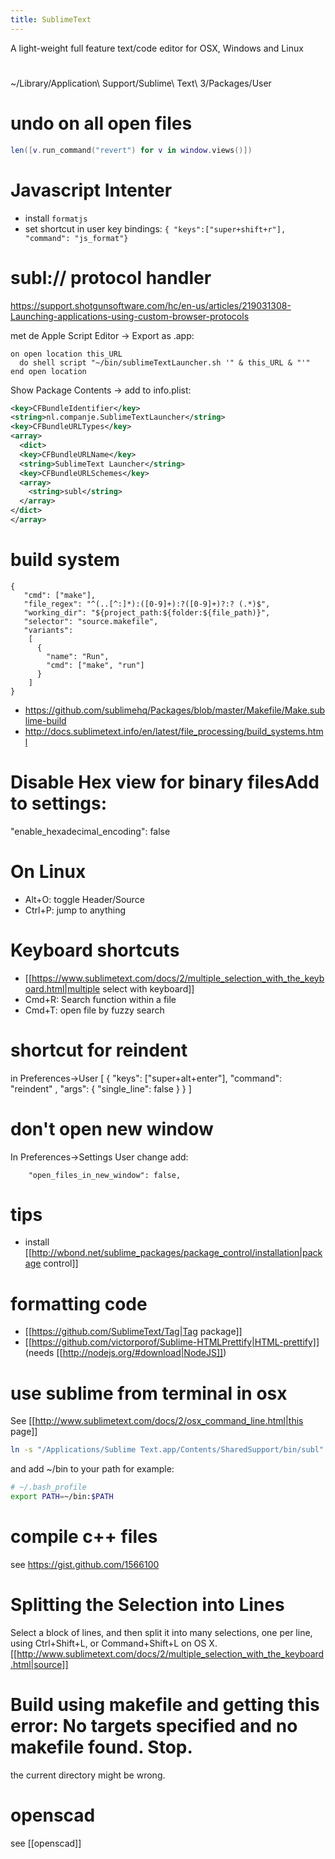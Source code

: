 ```yaml
---
title: SublimeText
---
```

A light-weight full feature text/code editor for OSX, Windows and Linux

#  
~/Library/Application\ Support/Sublime\ Text\ 3/Packages/User

# undo on all open files
```lua
len([v.run_command("revert") for v in window.views()])
```

# Javascript Intenter
* install ```formatjs```
* set shortcut in user key bindings: ```{ "keys":["super+shift+r"], "command": "js_format"}```

# subl:// protocol handler
https://support.shotgunsoftware.com/hc/en-us/articles/219031308-Launching-applications-using-custom-browser-protocols

met de Apple Script Editor -> Export as .app:
```applescript
on open location this_URL
  do shell script "~/bin/sublimeTextLauncher.sh '" & this_URL & "'"
end open location
```
Show Package Contents -> add to info.plist:
```xml
<key>CFBundleIdentifier</key>
<string>nl.companje.SublimeTextLauncher</string>
<key>CFBundleURLTypes</key>
<array>
  <dict>
  <key>CFBundleURLName</key>
  <string>SublimeText Launcher</string>
  <key>CFBundleURLSchemes</key>
  <array>
    <string>subl</string>
  </array>
</dict>
</array>
```


# build system
```
{
   "cmd": ["make"],
   "file_regex": "^(..[^:]*):([0-9]+):?([0-9]+)?:? (.*)$",
   "working_dir": "${project_path:${folder:${file_path)}",
   "selector": "source.makefile",
   "variants":
    [
      {
        "name": "Run",
        "cmd": ["make", "run"]
      }
    ]
}
```
* https://github.com/sublimehq/Packages/blob/master/Makefile/Make.sublime-build
* http://docs.sublimetext.info/en/latest/file_processing/build_systems.html

# Disable Hex view for binary filesAdd to settings:
  "enable_hexadecimal_encoding": false

# On Linux
* Alt+O: toggle Header/Source
* Ctrl+P: jump to anything

# Keyboard shortcuts
* [[https://www.sublimetext.com/docs/2/multiple_selection_with_the_keyboard.html|multiple select with keyboard]]
* Cmd+R: Search function within a file
* Cmd+T: open file by fuzzy search

# shortcut for reindent
in Preferences->User
  [ 
    { "keys": ["super+alt+enter"], "command": "reindent" , "args": { "single_line": false } }
  ]
  
# don't open new window
In Preferences->Settings User change add:
```
    "open_files_in_new_window": false,
```

# tips
* install [[http://wbond.net/sublime_packages/package_control/installation|package control]]

# formatting code
* [[https://github.com/SublimeText/Tag|Tag package]]
* [[https://github.com/victorporof/Sublime-HTMLPrettify|HTML-prettify]] (needs [[http://nodejs.org/#download|NodeJS]])

# use sublime from terminal in osx
See [[http://www.sublimetext.com/docs/2/osx_command_line.html|this page]]
```bash
ln -s "/Applications/Sublime Text.app/Contents/SharedSupport/bin/subl" ~/bin/subl
```
and add ~/bin to your path for example:
```bash
# ~/.bash_profile
export PATH=~/bin:$PATH
```

# compile c++ files
see https://gist.github.com/1566100

# Splitting the Selection into Lines
Select a block of lines, and then split it into many selections, one per line, using Ctrl+Shift+L, or Command+Shift+L on OS X. [[http://www.sublimetext.com/docs/2/multiple_selection_with_the_keyboard.html|source]]

# Build using makefile and getting this error: No targets specified and no makefile found. Stop.
the current directory might be wrong.

# openscad
see [[openscad]]
